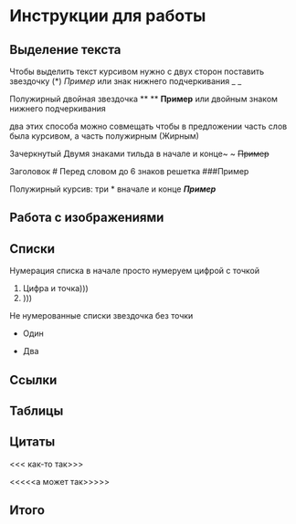 # Инструкции для работы



## Выделение текста

Чтобы выделить текст курсивом нужно с двух сторон поставить звездочку (*) *Пример* или знак нижнего подчеркивания _ _ 

Полужирный двойная звездочка ** ** **Пример** или двойным знаком нижнего подчеркивания

два этих способа можно совмещать чтобы в предложении часть слов была курсивом, а часть полужирным (Жирным)

Зачеркнутый Двумя знаками тильда в начале и конце~ ~     ~~Пример~~ 

Заголовок # Перед словом до 6 знаков решетка  ###Пример

Полужирный курсив: три * вначале и конце  ***Пример***



## Работа с изображениями


## Списки

Нумерация списка в начале просто нумеруем цифрой с точкой

1. Цифра и точка)))
2. )))

Не нумерованные списки звездочка без точки

* Один

* Два


## Ссылки

## Таблицы


## Цитаты
<<< как-то так>>>

<<<<<а может так>>>>>

## Итого